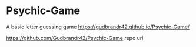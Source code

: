 # Psychic-Game

A basic letter guessing game
https://gudbrandr42.github.io/Psychic-Game/

https://github.com/Gudbrandr42/Psychic-Game repo url
